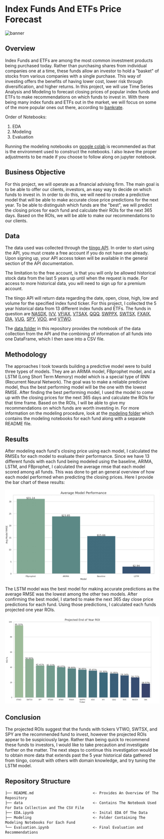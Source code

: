 # Index Funds And ETFs Price Forecast

![banner](https://swprodblobstorage.blob.core.windows.net/cache/3/2/2/d/a/d/322dad7aa92c40b0caa85f88cdc5bf34c4d624c9.jpg)

## Overview
Index Funds and ETFs are among the most common investment products being purchased today. Rather than purchasing shares from individual companies one at a time, these funds allow an investor to hold a "basket" of stocks from various companies with a single purchase. This way of investing offers the benefits of having lower cost, lower risk through diversification, and higher returns. In this project, we will use Time Series Analysis and Modeling to forecast closing prices of popular index funds and ETFs to make recommendations on which funds to invest in. With there being many index funds and ETFs out in the market, we will focus on some of the more popular ones out there, according to [bankrate](https://www.bankrate.com/investing/best-index-funds/).

Order of Notebooks:

1. EDA
2. Modeling
3. Evaluation

Running the modeling notebooks on [google colab](https://colab.research.google.com/?utm_source=scs-index) is recommended as that is the environment used to construct the notebooks. I also leave the proper adjustments to be made if you choose to follow along on jupyter notebook.

## Business Objective
For this project, we will operate as a financial advising firm. The main goal is to be able to offer our clients, investors, an easy way to decide on which funds to invest in. In order to do this, we will need to create a predictive model that will be able to make accurate close price predictions for the next year. To be able to distinguish which funds are the "best", we will predict the closing prices for each fund and calculate their ROIs for the next 365 days. Based on the ROIs, we will be able to make our recommendations to our clients.

## Data
The data used was collected through the [tiingo API](https://api.tiingo.com/documentation/general/overview). In order to start using the API, you must create a free account if you do not have one already. Upon signing up, your API access token will be available in the general section of the API documentation. 

The limitation to the free account, is that you will only be allowed historical stock data from the last 5 years up until when the request is made. For access to more historical data, you will need to sign up for a premium account.

The tiingo API will return data regarding the date, open, close, high, low and volume for the specified index fund ticker. For this project, I collected the 5 year historical data from 13 different index funds and ETFs. The funds in question are [NASDX](https://www.tiingo.com/nasdx/overview), [IVV](https://www.tiingo.com/ivv/overview), [VFIAX](https://www.tiingo.com/vfiax/overview), [VTSAX](https://www.tiingo.com/vtsax/overview), [QQQ](https://www.tiingo.com/qqq/overview), [SWPPX](https://www.tiingo.com/swppx/overview), [SWTSX](https://www.tiingo.com/swtsx/overview), [FXAIX](https://www.tiingo.com/swtsx/overview), [DIA](https://www.tiingo.com/dia/overview), [VUG](https://www.tiingo.com/vug/overview), [SPY](https://www.tiingo.com/spy/overview), [VOO](https://www.tiingo.com/voo/overview), and [VTWO](https://www.tiingo.com/vtwo/overview). 

The [data folder](https://github.com/j-vasquez21/Stock_Forecasting/tree/main/data) in this repository provides the notebook of the data collection from the API and the combining of information of all funds into one DataFrame, which I then save into a CSV file.

## Methodology
The approaches I took towards building a predictive model were to build three types of models. They are an ARIMA model, FBprophet model, and a LSTM (Long Short Term Memory) model which is a special type of RNN (Recurrent Neural Network). The goal was to make a reliable predicive model, thus the best performing model will be the one with the lowest RMSE. After finding the best performing model, I used the model to come up with the closing prices for the next 365 days and calculate the ROIs for that time frame. Based on the ROIs, I will be able to give my recommendations on which funds are worth investing in. For more information on the modeling procedure, look at the [modeling folder](https://github.com/j-vasquez21/Stock-Forecasting/tree/main/Modeling) which contains the modeling notebooks for each fund along with a separate README file. 

## Results 
After modeling each fund's closing price using each model, I calculated the RMSEs for each model to evaluate their performance. Since we have 13 different funds with each fund being modeled using the baseline, ARIMA, LSTM, and FBprophet, I calculated the average rmse that each model scored among all funds. This was done to get an general overview of how each model performed when predicting the closing prices. Here I provide the bar chart of these results:

![avg_rmses](./images/avg_model_rmse.jpg)

The LSTM model was the best model for making accurate predictions as the average RMSE was the lowest among the other two models. After confirming the best model, I started to make the next 365 day close price predictions for each fund. Using those predictions, I calculated each funds projected one year ROIs.

![projected_rois](./images/final_rois.jpg)


## Conclusion
The projected ROIs suggest that the funds with tickers VTWO, SWTSX, and SPY are the recommended fund to invest, however the projected ROIs appear to be suspiciously large. Rather than being quick to recommend these funds to investors, I would like to take precaution and investigate further on the matter. The next steps to continue this investigation would be to obtain more data that extends past the 5 year historical data gathered from tiingo, consult with others with domain knowledge, and try tuning the LSTM model.


## Repository Structure
```
├── README.md                           <- Provides An Overview Of The Repository
├── data                                <- Contains The Notebook Used For Data Collection and The CSV File
├── EDA.ipynb                           <- Inital EDA Of The Data
├── Modeling                            <- Folder Containing The Modeling Notebooks For Each Fund
└── Evaluation.ipynb                    <- Final Evaluation and Recommendations 
```
